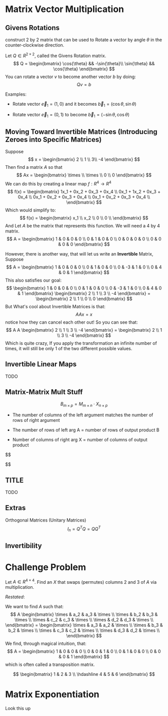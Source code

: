
# Matrix Vector Multiplication


Givens Rotations
---------------------------------------------------------------------


construct 2 by 2 matrix that can be used to Rotate a vector by angle $\theta$ in the counter-clockwise direction.

Let $Q \in R^{2 \times 2}$, called the Givens Rotation matrix.
$$
Q = \begin{bmatrix}
\cos{\theta} &&  -\sin{\theta}\\
\sin{\theta} && \cos{\theta}
\end{bmatrix}
$$
You can rotate a vector $v$ to become another vector $b$ by doing:
$$
Qv = b
$$

Examples:

* Rotate vector $\vec{e}_1 = (1, 0)$ and it becomes $\vec{b}_1 = (\cos{\theta}, \sin{\theta})$

* Rotate vector $\vec{e}_1 = (0,1)$ to become $\vec{b}_1 = (-\sin{\theta}, \cos{\theta})$




Moving Toward Invertible Matrices (Introducing Zeroes into Specific Matrices)
---------------------------------------------------------------------

Suppose
$$
    x = \begin{bmatrix} 2 \\ 1 \\ 3\\ -4 \end{bmatrix}
$$
Then find a matrix $A$ so that
$$
    Ax = \begin{bmatrix} \times \\ \times \\ 0 \\ 0 \end{bmatrix}
$$
We can do this by creating a linear map $f: R^4 \to R^4$
$$
    f(x) = \begin{bmatrix}
        1x_1 + 0x_2 + 0x_3 + 0x_4 \\
        0x_1 + 1x_2 + 0x_3 + 0x_4 \\
        0x_1 + 0x_2 + 0x_3 + 0x_4 \\
        0x_1 + 0x_2 + 0x_3 + 0x_4 \\
    \end{bmatrix}
$$
Which would simplify to:
$$
    f(x) = \begin{bmatrix}
    x_1 \\
    x_2 \\
    0 \\
    0 \\
    \end{bmatrix}
$$
And Let $A$ be the matrix that represents this function.  We will need a 4 by 4 matrix.
$$
A = \begin{bmatrix}
    1 & 0 & 0 & 0 \\
    0 & 1 & 0 & 0 \\
    0 & 0 & 0 & 0 \\
    0 & 0 & 0 & 0
\end{bmatrix}
$$


However, there is another way, that will let us write an **Invertible** Matrix, Suppose
$$
    A = \begin{bmatrix}
        1 & 0 & 0 & 0 \\
        0 & 1 & 0 & 0 \\
        0 & -3 & 1 & 0 \\
        0 & 4 & 0 & 1
    \end{bmatrix}
$$
This also satisfies our goal:
$$
    \begin{bmatrix}
        1 & 0 & 0 & 0 \\
        0 & 1 & 0 & 0 \\
        0 & -3 & 1 & 0 \\
        0 & 4 & 0 & 1
    \end{bmatrix}
    \begin{bmatrix} 2 \\ 1 \\ 3 \\ -4 \end{bmatrix}
    =
    \begin{bmatrix} 2 \\ 1 \\ 0 \\ 0 \end{bmatrix}
$$
But What's cool about Invertible Matrices is that:
$$
    A A x = x
$$
notice how they can cancel each other out! So you can see that:
$$
    A A \begin{bmatrix} 2 \\ 1 \\ 3 \\ -4 \end{bmatrix} = \begin{bmatrix} 2 \\ 1 \\ 3 \\ -4 \end{bmatrix}
$$
Which is quite crazy, If you apply the transformation an infinite number of times, it will still be only 1 of the two different possible values.





Invertible Linear Maps
---------------------------------------------------------------------
TODO



Matrix-Matrix Mult Stuff
---------------------------------------------------------------------

$$
    B_{m \times p} = M_{m \times n } \cdot X_{n \times p}
$$

* The number of columns of the left argument matches the number of rows of right argument

* The number of rows of left arg A = number of rows of output product B

* Number of columns of right arg X = number of columns of output product

$$

$$






TITLE
---------------------------------------------------------------------
TODO



Extras
---------------------------------------------------------------------

Orthogonal Matrices (Unitary Matrices)
$$
    I_n = Q^T Q = Q Q^T
$$


Invertibility
---------------------------------------------------------------------









Challenge Problem
================================

Let $A \in R^{4 \times 4}$. Find an $X$ that swaps (permutes) columns 2 and 3 of $A$ via multiplication.

*Restated*:

We want to find $A$ such that:
$$
    A
    \begin{bmatrix}
        \times & a_2 & a_3 & \times \\
        \times & b_2 & b_3 & \times \\
        \times & c_2 & c_3 & \times \\
        \times & d_2 & d_3 & \times \\
    \end{bmatrix}
    =
    \begin{bmatrix}
        \times & a_3 & a_2 & \times \\
        \times & b_3 & b_2 & \times \\
        \times & c_3 & c_2 & \times \\
        \times & d_3 & d_2 & \times \\
    \end{bmatrix}
$$
We find, through magical intuition, that:
$$
    A =
    \begin{bmatrix}
        1 & 0 & 0 & 0 \\
        0 & 0 & 1 & 0 \\
        0 & 1 & 0 & 0 \\
        0 & 0 & 0 & 1
    \end{bmatrix}
$$
which is often called a transposition matrix.


$$
    \begin{bmatrix}
    1 & 2 & 3  \\    \hdashline
    4 & 5 & 6
    \end{bmatrix}
$$


# Matrix Exponentiation

Look this up
